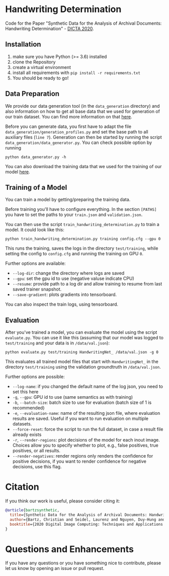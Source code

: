 # Handwriting Determination
Code for the Paper "Synthetic Data for the Analysis of Archival Documents: Handwriting Determination" - [DICTA 2020](http://www.dicta2020.org/wp-content/uploads/2020/09/9_CameraReady.pdf).

## Installation

1. make sure you have Python (>= 3.6) installed
1. clone the Repository
1. create a virtual environment
1. install all requirements with `pip install -r requirements.txt`
1. You should be ready to go!

## Data Preparation

We provide our data generation tool (in the `data_generation` directory) and also information on how to get all
base data that we used for generation of our train dataset.
You can find more information on that [here](https://bartzi.de/research/handwriting_determination).

Before you can generate data, you first have to adapt the file `data_generation/generation_profiles.py`
and set the base path to all auxiliary files (`line 7`).
Generation can then be started by running the script `data_generation/data_generator.py`.
You can check possible option by running 
```shell script
python data_generator.py -h
```

You can also download the training data that we used for the training of our model [here](https://bartzi.de/research/handwriting_determination).

## Training of a Model

You can train a model by getting/preparing the training data.

Before training you'll have to configure everything.
In the section `[PATHS]` you have to set the paths to your `train.json` and `validation.json`.

You can then use the script `train_handwriting_determination.py` to train a model.
It could look like this:
```shell script
python train_handwriting_determination.py training config.cfg --gpu 0
```
This runs the training, saves the logs in the directory `test/training`, while setting the config to
`config.cfg` and running the training on GPU `0`.

Further options are available:
- `--log-dir`: change the directory where logs are saved
- `--gpu`: set the gpu id to use (negative valuse indicate CPU)
- `--resume`: provide path to a log dir and allow training to resume from last saved trainer snapshot.
- `--save-gradient`: plots gradients into tensorboard.

You can also inspect the train logs, using tensorboard.

## Evaluation

After you've trained a model, you can evaluate the model using the script `evaluate.py`.
You can use it like this (assuming that our model was logged to `test/training` and your data is in `/data/val.json`):
```shell script
python evaluate.py test/training HandwritingNet_ /data/val.json -g 0
```
This evaluates all trained model files that start with `HandwritingNet_` in the directory
`test/training` using the validation groundtruth in `/data/val.json`.

Further options are possible:
- `--log-name`: if you changed the default name of the log json, you need to set this here
- `-g`, `--gpu`: GPU id to use (same semantics as with training)
- `-b`, `--batch-size`: batch size to use for evaluation (batch size of 1 is recommended)
- `-e`, `--evaluation-name`: name of the resulting json file, where evaluation results are saved. Useful if you want to 
run evaluation on multiple datasets.
- `--force-reset`: force the script to run the full dataset, in case a result file already exists
- `-r`, `--render-regions`: plot decisions of the model for each inout image. Choices allow you to specify whether to plot, e.g.,
false positives, true positives, or all results.
- `--render-negatives`: render regions only renders the confidence for positive decisions, if you want to render 
confidence for negative decisions, use this flag.

# Citation

If you think our work is useful, please consider citing it:

```bibtex
@article{bartzsynthetic,
  title={Synthetic Data for the Analysis of Archival Documents: Handwriting Determination},
  author={Bartz, Christian and Seidel, Laurenz and Nguyen, Duy-Hung and Bethge, Joseph and Yang, Haojin and Meinel, Christoph}
  booktitle={2020 Digital Image Computing: Techniques and Applications (DICTA)}
}
```

# Questions and Enhancements

If you have any questions or you have something nice to contribute, please let us know by opening an
issue or pull request.
